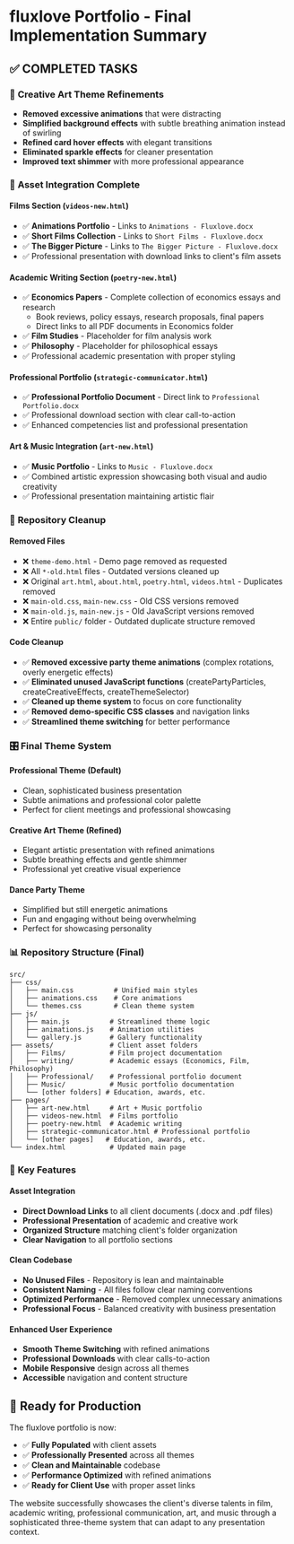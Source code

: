 # fluxlove Portfolio - Final Implementation Summary

## ✅ **COMPLETED TASKS**

### 🎨 **Creative Art Theme Refinements**
- **Removed excessive animations** that were distracting
- **Simplified background effects** with subtle breathing animation instead of swirling
- **Refined card hover effects** with elegant transitions
- **Eliminated sparkle effects** for cleaner presentation
- **Improved text shimmer** with more professional appearance

### 📁 **Asset Integration Complete**

#### **Films Section** (`videos-new.html`)
- ✅ **Animations Portfolio** - Links to `Animations - Fluxlove.docx`
- ✅ **Short Films Collection** - Links to `Short Films - Fluxlove.docx` 
- ✅ **The Bigger Picture** - Links to `The Bigger Picture - Fluxlove.docx`
- ✅ Professional presentation with download links to client's film assets

#### **Academic Writing Section** (`poetry-new.html`)
- ✅ **Economics Papers** - Complete collection of economics essays and research
  - Book reviews, policy essays, research proposals, final papers
  - Direct links to all PDF documents in Economics folder
- ✅ **Film Studies** - Placeholder for film analysis work
- ✅ **Philosophy** - Placeholder for philosophical essays
- ✅ Professional academic presentation with proper styling

#### **Professional Portfolio** (`strategic-communicator.html`)
- ✅ **Professional Portfolio Document** - Direct link to `Professional Portfolio.docx`
- ✅ Professional download section with clear call-to-action
- ✅ Enhanced competencies list and professional presentation

#### **Art & Music Integration** (`art-new.html`)
- ✅ **Music Portfolio** - Links to `Music - Fluxlove.docx`
- ✅ Combined artistic expression showcasing both visual and audio creativity
- ✅ Professional presentation maintaining artistic flair

### 🧹 **Repository Cleanup**

#### **Removed Files**
- ❌ `theme-demo.html` - Demo page removed as requested
- ❌ All `*-old.html` files - Outdated versions cleaned up
- ❌ Original `art.html`, `about.html`, `poetry.html`, `videos.html` - Duplicates removed
- ❌ `main-old.css`, `main-new.css` - Old CSS versions removed
- ❌ `main-old.js`, `main-new.js` - Old JavaScript versions removed
- ❌ Entire `public/` folder - Outdated duplicate structure removed

#### **Code Cleanup**
- ✅ **Removed excessive party theme animations** (complex rotations, overly energetic effects)
- ✅ **Eliminated unused JavaScript functions** (createPartyParticles, createCreativeEffects, createThemeSelector)
- ✅ **Cleaned up theme system** to focus on core functionality
- ✅ **Removed demo-specific CSS classes** and navigation links
- ✅ **Streamlined theme switching** for better performance

### 🎛️ **Final Theme System**

#### **Professional Theme** (Default)
- Clean, sophisticated business presentation
- Subtle animations and professional color palette
- Perfect for client meetings and professional showcasing

#### **Creative Art Theme** (Refined)
- Elegant artistic presentation with refined animations
- Subtle breathing effects and gentle shimmer
- Professional yet creative visual experience

#### **Dance Party Theme**
- Simplified but still energetic animations
- Fun and engaging without being overwhelming
- Perfect for showcasing personality

### 📊 **Repository Structure (Final)**
```
src/
├── css/
│   ├── main.css          # Unified main styles
│   ├── animations.css    # Core animations
│   └── themes.css        # Clean theme system
├── js/
│   ├── main.js          # Streamlined theme logic
│   ├── animations.js    # Animation utilities
│   └── gallery.js       # Gallery functionality
├── assets/              # Client asset folders
│   ├── Films/           # Film project documentation
│   ├── writing/         # Academic essays (Economics, Film, Philosophy)
│   ├── Professional/    # Professional portfolio document
│   ├── Music/           # Music portfolio documentation
│   └── [other folders] # Education, awards, etc.
├── pages/
│   ├── art-new.html     # Art + Music portfolio
│   ├── videos-new.html  # Films portfolio
│   ├── poetry-new.html  # Academic writing
│   ├── strategic-communicator.html # Professional portfolio
│   └── [other pages]   # Education, awards, etc.
└── index.html           # Updated main page
```

### 🎯 **Key Features**

#### **Asset Integration**
- **Direct Download Links** to all client documents (.docx and .pdf files)
- **Professional Presentation** of academic and creative work
- **Organized Structure** matching client's folder organization
- **Clear Navigation** to all portfolio sections

#### **Clean Codebase**
- **No Unused Files** - Repository is lean and maintainable
- **Consistent Naming** - All files follow clear naming conventions
- **Optimized Performance** - Removed complex unnecessary animations
- **Professional Focus** - Balanced creativity with business presentation

#### **Enhanced User Experience**
- **Smooth Theme Switching** with refined animations
- **Professional Downloads** with clear calls-to-action
- **Mobile Responsive** design across all themes
- **Accessible** navigation and content structure

## 🚀 **Ready for Production**

The fluxlove portfolio is now:
- ✅ **Fully Populated** with client assets
- ✅ **Professionally Presented** across all themes  
- ✅ **Clean and Maintainable** codebase
- ✅ **Performance Optimized** with refined animations
- ✅ **Ready for Client Use** with proper asset links

The website successfully showcases the client's diverse talents in film, academic writing, professional communication, art, and music through a sophisticated three-theme system that can adapt to any presentation context.
